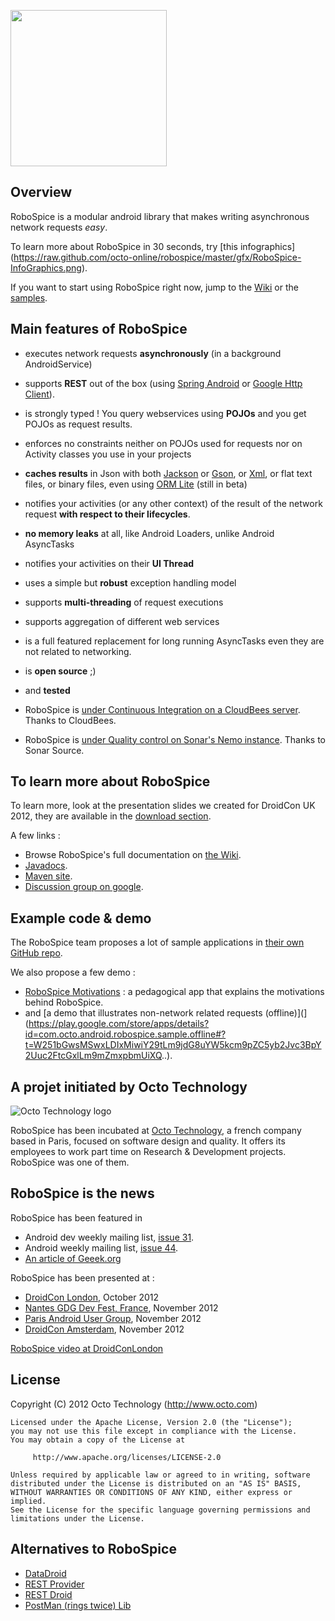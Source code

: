 <img src="https://raw.github.com/octo-online/robospice/master/gfx/Robospice-logo-white-background.png" 
width="250px" />

Overview
--------

RoboSpice is a modular android library that makes writing asynchronous network requests *easy*.

To learn more about RoboSpice in 30 seconds, try [this infographics]
(https://raw.github.com/octo-online/robospice/master/gfx/RoboSpice-InfoGraphics.png).

If you want to start using RoboSpice right now, jump to the [Wiki](https://github.com/octo-online/robospice/wiki) or the [samples](https://github.com/octo-online/RoboSpice-samples).


Main features of RoboSpice
--------------------------

* executes network requests **asynchronously** (in a background AndroidService)
* supports **REST** out of the box (using [Spring Android](http://www.springsource.org/spring-android) or [Google Http Client](http://code.google.com/p/google-http-java-client)).
* is strongly typed ! You query webservices using **POJOs** and you get POJOs as request results.
* enforces no constraints neither on POJOs used for requests nor on Activity classes you use in your projects
* **caches results** in Json with both [Jackson](http://jackson.codehaus.org/) or [Gson](http://code.google.com/p/google-gson/),
or [Xml](http://simple.sourceforge.net/), or flat text files, or binary files, even using [ORM Lite](http://ormlite.com/sqlite_java_android_orm.shtml) (still in beta)
* notifies your activities (or any other context) of the result of the network request **with respect to their lifecycles**.
* **no memory leaks** at all, like Android Loaders, unlike Android AsyncTasks
* notifies your activities on their **UI Thread**
* uses a simple but **robust** exception handling model
* supports **multi-threading** of request executions
* supports aggregation of different web services
* is a full featured replacement for long running AsyncTasks even they are not related to networking.
* is **open source** ;) 
* and **tested**

* RoboSpice is [under Continuous Integration on a CloudBees server](https://robospice.ci.cloudbees.com/job/Build%20RoboSpice/). Thanks to CloudBees.
* RoboSpice is [under Quality control on Sonar's Nemo instance](http://nemo.sonarsource.org/dashboard/index/504442). Thanks to Sonar Source.

To learn more about RoboSpice
-----------------------------

To learn more, look at the presentation slides we created for DroidCon UK 2012, they are available in the [download section](https://github.com/octo-online/robospice/downloads).

A few links : 

* Browse RoboSpice's full documentation on [the Wiki](https://github.com/octo-online/robospice/wiki).
* [Javadocs](http://octo-online.github.com/robospice/site/latest/apidocs/index.html).
* [Maven site](http://octo-online.github.com/robospice/site/latest/index.html).
* [Discussion group on google](https://groups.google.com/forum/?fromgroups#!forum/robospice).

Example code & demo
-------------------

The RoboSpice team proposes a lot of sample applications in [their own GitHub repo](https://github.com/octo-online/RoboSpice-samples).

We also propose a few demo : 
* [RoboSpice Motivations](http://goo.gl/pzqH4) : a pedagogical app that explains the motivations behind RoboSpice.
* and [a demo that illustrates non-network related requests (offline)](](https://play.google.com/store/apps/details?id=com.octo.android.robospice.sample.offline#?t=W251bGwsMSwxLDIxMiwiY29tLm9jdG8uYW5kcm9pZC5yb2Jvc3BpY2Uuc2FtcGxlLm9mZmxpbmUiXQ..).

A projet initiated by Octo Technology 
-------------------------------------

![Octo Technology logo](https://raw.github.com/octo-online/robospice/master/gfx/octo-ascii-logo-blue.png)

RoboSpice has been incubated at [Octo Technology](http://www.octo.com/en), a french company based in Paris, focused on software design and quality. 
It offers its employees to work part time on Research & Development projects. RoboSpice was one of them.

RoboSpice is the news 
---------------------

RoboSpice has been featured in 
* Android dev weekly mailing list, [issue 31](http://androiddevweekly.com/2012/10/29/Issue-31.html).
* Android weekly mailing list, [issue 44](http://androidweekly.net/).
* [An article of Geeek.org ](http://www.geeek.org/developpement-android-robospice-simplifie-vos-appels-reseau-asynchrone-690.html)

RoboSpice has been presented at : 
* [DroidCon London](http://uk.droidcon.com/), October 2012
* [Nantes GDG Dev Fest, France](http://devfest.gdgnantes.com/?utm_source=3eme%2Bmsg&utm_medium=google-plus&utm_campaign=mailing-devfest), November 2012
* [Paris Android User Group](http://www.paug.fr/actualite-android/conference-presentation-des-librairies-robospice-et-polaris/), November 2012
* [DroidCon Amsterdam](http://www.droidcon.nl/), November 2012

[RoboSpice video at DroidConLondon](http://uk.droidcon.com/sessions/b-track-3/)

License
-------

  Copyright (C) 2012 Octo Technology (http://www.octo.com)
	
	Licensed under the Apache License, Version 2.0 (the "License");
	you may not use this file except in compliance with the License.
	You may obtain a copy of the License at
	
	     http://www.apache.org/licenses/LICENSE-2.0
	
	Unless required by applicable law or agreed to in writing, software
	distributed under the License is distributed on an "AS IS" BASIS,
	WITHOUT WARRANTIES OR CONDITIONS OF ANY KIND, either express or implied.
	See the License for the specific language governing permissions and
	limitations under the License.
	
Alternatives to RoboSpice 
-------------------------

* [DataDroid](http://www.datadroidlib.com/2012/12/datadroid-v2-is-available)
* [REST Provider](https://github.com/novoda/RESTProvider)
* [REST Droid](https://github.com/PCreations/RESTDroid)
* [PostMan (rings twice) Lib](https://github.com/fedepaol/PostmanLib--Rings-Twice--Android)
